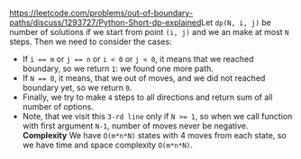 https://leetcode.com/problems/out-of-boundary-paths/discuss/1293727/Python-Short-dp-explained
​
Let `dp(N, i, j)` be number of solutions if we start from point `(i, j)` and we an make at most `N` steps. Then we need to consider the cases:
​
- If `i == m` or `j == n` or `i < 0` or `j < 0`, it means that we reached boundary, so we return `1`: we found one more path.
- If `N == 0`, it means, that we out of moves, and we did not reached boundary yet, so we return `0`.
- Finally, we try to make `4` steps to all directions and return sum of all number of options.
- Note, that we visit this `3-rd line` only if `N >= 1`, so when we call function with first argument `N-1`, number of moves never be negative.
​
​
**Complexity**
We have `O(m*n*N)` states with 4 moves from each state, so we have time and space complexity `O(m*n*N)`.
​